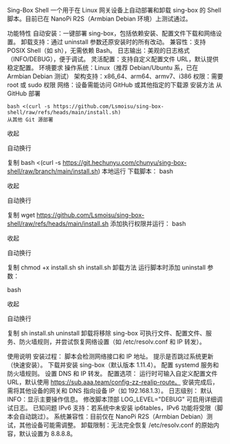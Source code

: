 Sing-Box Shell
一个用于在 Linux 网关设备上自动部署和卸载 sing-box 的 Shell 脚本。目前已在 NanoPi R2S（Armbian Debian 环境）上测试通过。

功能特性
自动安装：一键部署 sing-box，包括依赖安装、配置文件下载和网络设置。
卸载支持：通过 uninstall 参数还原安装时的所有改动。
兼容性：支持 POSIX Shell（如 sh），无需依赖 Bash。
日志输出：美观的日志格式（INFO/DEBUG），便于调试。
灵活配置：支持自定义配置文件 URL，默认提供稳定配置。
环境要求
操作系统：Linux（推荐 Debian/Ubuntu 系，已在 Armbian Debian 测试）
架构支持：x86_64、arm64、armv7、i386
权限：需要 root 或 sudo 权限
网络：设备需能访问 GitHub 或其他指定的下载源
安装方法
从 GitHub 部署
```shell
bash <(curl -s https://github.com/Lsmoisu/sing-box-shell/raw/refs/heads/main/install.sh)
从其他 Git 源部署
```
收起

自动换行

复制
bash <(curl -s https://git.hechunyu.com/chunyu/sing-box-shell/raw/branch/main/install.sh)
本地运行
下载脚本：
bash

收起

自动换行

复制
wget https://github.com/Lsmoisu/sing-box-shell/raw/refs/heads/main/install.sh
添加执行权限并运行：
bash

收起

自动换行

复制
chmod +x install.sh
sh install.sh
卸载方法
运行脚本时添加 uninstall 参数：

bash

收起

自动换行

复制
sh install.sh uninstall
卸载将移除 sing-box 可执行文件、配置文件、服务、防火墙规则，并尝试恢复网络设置（如 /etc/resolv.conf 和 IP 转发）。

使用说明
安装过程：
脚本会检测网络接口和 IP 地址。
提示是否跳过系统更新（快速安装）。
下载并安装 sing-box（默认版本 1.11.4）。
配置 systemd 服务和防火墙规则。
设置 DNS 和 IP 转发。
配置选项：
运行时可输入自定义配置文件 URL，默认使用 https://sub.aaa.team/config-zz-realip-route。
安装完成后，需将其他设备的网关和 DNS 指向设备 IP（如 192.168.1.3）。
日志级别：
默认 INFO：显示主要操作信息。
修改脚本顶部 LOG_LEVEL="DEBUG" 可启用详细调试日志。
已知问题
IPv6 支持：若系统中未安装 ip6tables，IPv6 功能将受限（脚本会自动跳过）。
系统兼容性：目前仅在 NanoPi R2S（Armbian Debian）测试，其他设备可能需调整。
卸载限制：无法完全恢复 /etc/resolv.conf 的原始内容，默认设置为 8.8.8.8。
